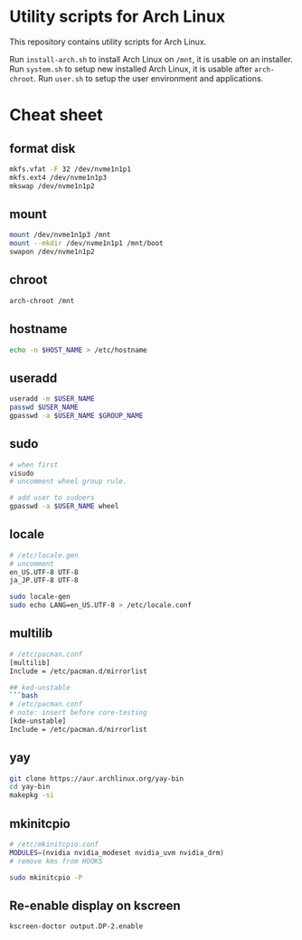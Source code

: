 # Utility scripts for Arch Linux

This repository contains utility scripts for Arch Linux.

Run `install-arch.sh` to install Arch Linux on `/mnt`, it is usable on an installer.
Run `system.sh` to setup new installed Arch Linux, it is usable after `arch-chroot`.
Run `user.sh` to setup the user environment and applications.

# Cheat sheet

## format disk

```bash
mkfs.vfat -F 32 /dev/nvme1n1p1
mkfs.ext4 /dev/nvme1n1p3
mkswap /dev/nvme1n1p2
```

## mount

```bash
mount /dev/nvme1n1p3 /mnt
mount --mkdir /dev/nvme1n1p1 /mnt/boot
swapon /dev/nvme1n1p2
```

## chroot

```bash
arch-chroot /mnt
```

## hostname

```bash
echo -n $HOST_NAME > /etc/hostname
```

## useradd

```bash
useradd -m $USER_NAME
passwd $USER_NAME
gpasswd -a $USER_NAME $GROUP_NAME
```

## sudo

```bash
# when first
visudo
# uncomment wheel group rule.

# add user to sudoers
gpasswd -a $USER_NAME wheel
```

## locale
```bash
# /etc/locale.gen
# uncomment
en_US.UTF-8 UTF-8
ja_JP.UTF-8 UTF-8

sudo locale-gen
sudo echo LANG=en_US.UTF-8 > /etc/locale.conf
```

## multilib

```bash
# /etc/pacman.conf
[multilib]
Include = /etc/pacman.d/mirrorlist

## ked-unstable
```bash
# /etc/pacman.conf
# note: insert before core-testing
[kde-unstable]
Include = /etc/pacman.d/mirrorlist
```

## yay

```bash
git clone https://aur.archlinux.org/yay-bin
cd yay-bin
makepkg -si
```

## mkinitcpio
```bash
# /etc/mkinitcpio.conf
MODULES=(nvidia nvidia_modeset nvidia_uvm nvidia_drm)
# remove kms from HOOKS

sudo mkinitcpio -P
```

## Re-enable display on kscreen
```bash
kscreen-doctor output.DP-2.enable
```
